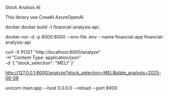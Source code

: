 Stock Analisis AI

This library use 
CrewAI
AzureOpenAI

docker
docker build -t financial-analysis-api .

docker run -d -p 8000:8000 --env-file .env --name financial-app financial-analysis-api

curl -X POST "http://localhost:8000/analyze" \
-H "Content-Type: application/json" \
-d '{
  "stock_selection": "MELI"
}'

http://127.0.0.1:8000/analyze?stock_selection=MELI&date_analysis=2025-09-09


uvicorn main:app --host 0.0.0.0  --reload  --port 8000